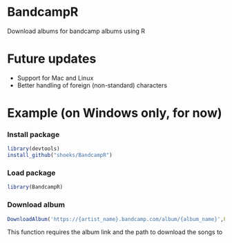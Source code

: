 # BandcampR
Download albums for bandcamp albums using R

# Future updates
- Support for Mac and Linux
- Better handling of foreign (non-standard) characters

# Example (on Windows only, for now)

### Install package
```R
library(devtools)
install_github("shoeks/BandcampR")
```

### Load package
```R
library(BandcampR)
```

### Download album
```R
DownloadAlbum('https://{artist_name}.bandcamp.com/album/{album_name}',PATH='C:/Downloads')
```
This function requires the album link and the path to download the songs to

